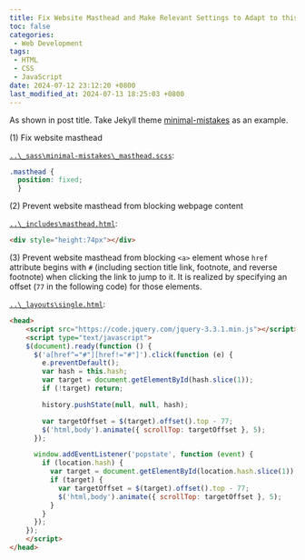 ```yaml
---
title: Fix Website Masthead and Make Relevant Settings to Adapt to this Change
toc: false
categories:
 - Web Development
tags:
 - HTML
 - CSS
 - JavaScript
date: 2024-07-12 23:12:20 +0800
last_modified_at: 2024-07-13 18:25:03 +0800
---
```


As shown in post title. Take Jekyll theme [minimal-mistakes](https://github.com/mmistakes/minimal-mistakes) as an example.

(1) Fix website masthead

[`..\_sass\minimal-mistakes\_masthead.scss`](https://github.com/mmistakes/minimal-mistakes/blob/master/_sass/minimal-mistakes/_masthead.scss#L6):

```scss
.masthead {
  position: fixed;
  }
```

(2) Prevent website masthead from blocking webpage content

[`..\_includes\masthead.html`](https://github.com/mmistakes/minimal-mistakes/blob/master/_includes/masthead.html#L2):

```html
<div style="height:74px"></div>
```

(3) Prevent website masthead from blocking `<a>` element whose `href` attribute begins with `#` (including section title link, footnote, and reverse footnote) when clicking the link to jump to it. It is realized by specifying an offset (`77` in the following code) for those elements.

[`..\_layouts\single.html`](https://github.com/mmistakes/minimal-mistakes/blob/master/_layouts/single.html#L4):

```html
<head>
    <script src="https://code.jquery.com/jquery-3.3.1.min.js"></script>
    <script type="text/javascript">
    $(document).ready(function () {
      $('a[href^="#"][href!="#"]').click(function (e) {
        e.preventDefault();
        var hash = this.hash;
        var target = document.getElementById(hash.slice(1));
        if (!target) return;

        history.pushState(null, null, hash);

        var targetOffset = $(target).offset().top - 77; 
        $('html,body').animate({ scrollTop: targetOffset }, 5);
      });

      window.addEventListener('popstate', function (event) {
        if (location.hash) {
          var target = document.getElementById(location.hash.slice(1));
          if (target) {
            var targetOffset = $(target).offset().top - 77; 
            $('html,body').animate({ scrollTop: targetOffset }, 5);
          }
        }
      });
    });
    </script>
</head>
```
